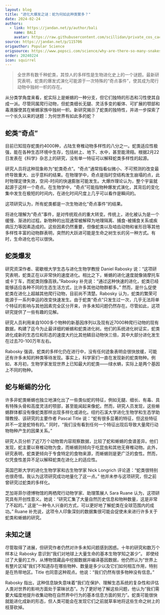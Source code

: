 ```yaml
---
layout: blog
title: "进化大爆发之谜：蛇为何如此种类繁多？"
date: 2024-02-24
authors:
  - link: https://jandan.net/p/author/bali
    name: BALI
    avatar: https://raw.githubusercontent.com/scillidan/private_cos_cache/main/avater/jin.png
source: https://jandan.net/p/115706
origauthor: Popular Science
origsource: https://www.popsci.com/science/why-are-there-so-many-snakes/
order: 20240224
icon: squirrel
---
```


> 全世界有数千种蛇类，其惊人的多样性是生物进化史上的一个谜题。最新研究表明，蛇类的爆发式演化可能源于一次特殊的“奇点事件”，使其成为爬行动物中独树一帜的存在。

从分类学角度来看，蛇实际上是蜥蜴的一种分支，但它们独特的形态和习性使其自成一派。尽管同属爬行动物，但蛇类细长无腿、灵活多变的躯体、可扩展的颚部和毒液腺使其在蜥蜴家族中独树一帜。新研究揭示了蛇类的独特性，并进一步探索了一个长久以来的谜题：为何世界有如此多的蛇？

## 蛇类“奇点”

目前已知现存蛇类约4000种，占陆生脊椎动物多样性的八分之一。蛇类适应性极强，能在各种生态环境中生存，包括树上、地下、水中，甚至能滑翔。根据2月22日发表在《科学》杂志上的研究，没有单一特征可以解释蛇类多样性的起源。

研究人员将这种现象称为“蛇类奇点”。“奇点”通常指看似微小、不可预测的改变最终导致重大、出乎意料的结果。在物理学中，奇点是指时空结构发生崩塌的点，此时物理定律失效，空间-时间的快速膨胀可能发生。大爆炸理论认为，整个宇宙就起源于这样一个奇点。在生物学中，“奇点”可能指物种爆发式演化，其背后的变化集中发生在极短的时间内，在进化时间尺度上几乎可以看作是瞬间的。

这项研究认为，所有蛇类都是一次生物进化“奇点事件”的结果。

将进化理解为“奇点”事件，是对传统观点的重大转变。传统上，进化被认为是一个缓慢、渐进的过程。新物种的出现通常被解释为地理隔离、捕食-被捕食关系或疾病压力等因素造成的。这些因素仍然重要，但像蛇类以及啮齿动物和雀形目等其他多样性丰富的动物群表明，突然的大跃进可能是生命之树生长的另一种方式。有时，生命进化也可以很快。

## 蛇类爆发

研究资深作者、密歇根大学生态与进化生物学教授 Daniel Rabosky 说：“这项研究表明，蛇类正在以非常快的速度进化。相比之下，蜥蜴的进化速度就像骑摩托车或卡丁车，而蛇类则像高铁。”Rabosky 补充说：“通过这种快速的进化，蛇类已经能够适应各种不同的生态生活方式，比许多其他动物群都多。” 然而，是什么促使蛇类在进化上超越其他爬行动物，目前尚不清楚。Rabosky 认为，蛇类的繁荣可能源于一系列幸运的改变快速发生。由于蛇类“奇点”只发生过一次，几乎无法将单个特征的影响与其他因素完全区分开来，许多未知问题仍然存在。尽管如此，这项研究提供了一些有趣的见解。

研究人员利用来自1000多个物种的新基因序列以及现有近7000种爬行动物的现有数据，构建了迄今为止最详细的蜥蜴和蛇类进化树。他们的系统进化树证实，蛇类进化成新的生态位和形态的速度大约比其他鳞目动物快三倍，其中大部分进化发生在过去70-100万年左右。

Rabosky 强调，蛇类的多样化仍在进行中，没有任何迹象表明会很快放缓，可能还有许多未知的种类等待发现。事实上，科学家们一直在发现新的蛇类物种。例如，本月初，生物学家发现世界上已知最大的蛇类——绿水蚺，实际上是两个基因上不同的物种。

## 蛇与蜥蜴的分化

许多非蛇类蜥蜴也独立地演化出了一些类似蛇的特征，例如无腿、细长、有毒、具有特殊头骨和高度灵活的颚部，甚至能闻起来像蛇。然而，研究人员发现，这些蜥蜴群体都没有像蛇类那样出现多样化或进化。纽约石溪大学进化生物学和生态学助理教授、该研究的主要作者 Pascal Title 说：“蛇有很多显著的特征，但这些特征并不一定是蛇特有的。” 同时，“我们没有看到任何一个特征出现后导致大量爬行动物物种产生的因果关系。”

研究人员分析了近7万个动物胃内容观察数据，比较了蛇和蜥蜴的食谱差异。他们发现，蛇主要以脊椎动物为食，而蜥蜴则倾向于吃昆虫和其他无脊椎动物。此外，研究表明，蛇类更倾向于专食特定的食物来源，而蜥蜴则是更广泛的食性。然而，仅凭食性差异不足以解释蛇类在进化上的适应性。

英国巴斯大学的进化生物学家和古生物学家 Nick Longrich 评论道：“蛇类很特别也很奇怪。我认为这项研究成功地量化了这一点。” 他并未参与这项研究，但之前曾研究过蛇类的多样化。

芝加哥菲尔德博物馆的两栖爬行动物学家、助理策展人 Sara Ruane 认为，这项研究具有开创性意义。她说：“研究汇集了大量自然历史信息和物种数量，这是非常了不起的。” 这是“一种令人兴奋的方式，可以更好地了解蛇类在全球范围内的成功。” Ruane 补充说，这项令人印象深刻的数据集很可能会促使未来进行许多关于蛇类和蜥蜴的研究。

## 未知之谜

尽管取得了进展，但研究作者仍然对许多未知问题感到困惑。十年的研究和数万个样本让 Rabosky 意识到“我们对地球上大量生命的基本生物学知之甚少”。 即使经过了大量的工作，从博物馆藏品中挖掘数据并编译基因数据，他仍然认为“世界上有整片区域”我们不知道存在哪些物种、数量是多少以及它们如何相互作用，特别是在热带地区。Title 也同意这种观点。他说：“我们仍然有很多物种没有信息。”

Rabosky 指出，这种信息缺失意味着“我们在保护、理解生态系统的复杂性和评估人类对世界的影响方面处于蒙昧状态”。为了更好地了解这些问题，他认为“我们需要大幅度地提升收集动物在自然界中行为的基本信息方面的努力”。蛇类可能很快就能进化成新的形态，但人类可能会在发现它们之前就草率地将这些生命之树上的枝芽砍掉。
